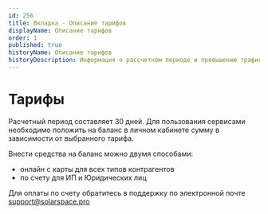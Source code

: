 ```yaml
---
id: 256
title: Вкладка - Описание тарифов
displayName: Описание тарифов
order: 1
published: true
historyName: Описание тарифов
historyDescription: Информация о рассчетном периоде и превышению трафика
---
```

# Тарифы
Расчетный период составляет 30 дней. Для пользования сервисами необходимо положить на баланс в личном кабинете сумму в зависимости от выбранного тарифа.

Внести средства на баланс можно двумя способами:
- онлайн с карты для всех типов контрагентов
- по счету для ИП и Юридических лиц

Для оплаты по счету обратитесь в поддержку по электронной почте support@solarspace.pro